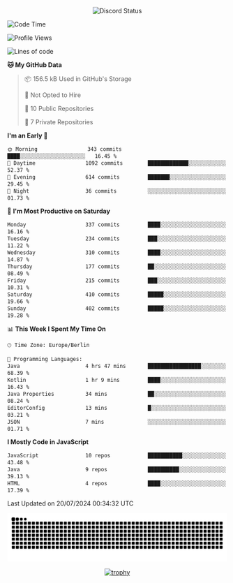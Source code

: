 <!-- Discord Status -->
<p align="center">
  <img src="https://lanyard.cnrad.dev/api/531896089096486922?borderRadius=30px" alt="Discord Status" />
</p>

<!--START_SECTION:waka-->
![Code Time](http://img.shields.io/badge/Code%20Time-903%20hrs%2014%20mins-blue)

![Profile Views](http://img.shields.io/badge/Profile%20Views-1-blue)

![Lines of code](https://img.shields.io/badge/From%20Hello%20World%20I%27ve%20Written-3.9%20million%20lines%20of%20code-blue)

**🐱 My GitHub Data** 

> 📦 156.5 kB Used in GitHub's Storage 
 > 
> 🚫 Not Opted to Hire
 > 
> 📜 10 Public Repositories 
 > 
> 🔑 7 Private Repositories 
 > 
**I'm an Early 🐤** 

```text
🌞 Morning                343 commits         ████░░░░░░░░░░░░░░░░░░░░░   16.45 % 
🌆 Daytime                1092 commits        █████████████░░░░░░░░░░░░   52.37 % 
🌃 Evening                614 commits         ███████░░░░░░░░░░░░░░░░░░   29.45 % 
🌙 Night                  36 commits          ░░░░░░░░░░░░░░░░░░░░░░░░░   01.73 % 
```
📅 **I'm Most Productive on Saturday** 

```text
Monday                   337 commits         ████░░░░░░░░░░░░░░░░░░░░░   16.16 % 
Tuesday                  234 commits         ███░░░░░░░░░░░░░░░░░░░░░░   11.22 % 
Wednesday                310 commits         ████░░░░░░░░░░░░░░░░░░░░░   14.87 % 
Thursday                 177 commits         ██░░░░░░░░░░░░░░░░░░░░░░░   08.49 % 
Friday                   215 commits         ███░░░░░░░░░░░░░░░░░░░░░░   10.31 % 
Saturday                 410 commits         █████░░░░░░░░░░░░░░░░░░░░   19.66 % 
Sunday                   402 commits         █████░░░░░░░░░░░░░░░░░░░░   19.28 % 
```


📊 **This Week I Spent My Time On** 

```text
🕑︎ Time Zone: Europe/Berlin

💬 Programming Languages: 
Java                     4 hrs 47 mins       █████████████████░░░░░░░░   68.39 % 
Kotlin                   1 hr 9 mins         ████░░░░░░░░░░░░░░░░░░░░░   16.43 % 
Java Properties          34 mins             ██░░░░░░░░░░░░░░░░░░░░░░░   08.24 % 
EditorConfig             13 mins             █░░░░░░░░░░░░░░░░░░░░░░░░   03.21 % 
JSON                     7 mins              ░░░░░░░░░░░░░░░░░░░░░░░░░   01.71 % 
```

**I Mostly Code in JavaScript** 

```text
JavaScript               10 repos            ███████████░░░░░░░░░░░░░░   43.48 % 
Java                     9 repos             ██████████░░░░░░░░░░░░░░░   39.13 % 
HTML                     4 repos             ████░░░░░░░░░░░░░░░░░░░░░   17.39 % 
```




 Last Updated on 20/07/2024 00:34:32 UTC
<!--END_SECTION:waka-->

<!-- GitHub Contribution Snake -->
<p align="center">
  <img src="https://raw.githubusercontent.com/vxnsin/vxnsin/output/github-contribution-grid-snake-dark.svg" alt="GitHub Contribution Snake" />
</p>

<!-- GitHub Trophy -->
<p align="center">
  <a href="https://github.com/ryo-ma/github-profile-trophy">
    <img src="https://github-profile-trophy.vercel.app/?username=vxnsin&theme=onedark" alt="trophy" />
  </a>
</p>

